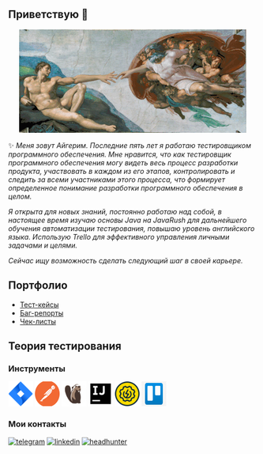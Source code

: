## Приветствую 🐯

<div align="center">

![GIF](https://github.com/aiga37/aiga37/blob/main/icons/2.gif)

</div>

✨ _Меня зовут Айгерим. Последние пять лет я работаю тестировщиком программного обеспечения.
 Мне нравится, что как тестировщик программного обеспечения могу видеть весь процесс разработки продукта, 
 участвовать в каждом из его этапов, контролировать и следить за всеми участниками этого процесса, 
 что формирует определенное понимание разработки программного обеспечения в целом._
 
_Я открыта для новых знаний, постоянно работаю над
 собой, в настоящее время изучаю основы Java на
 JavaRush для дальнейшего обучения автоматизации
 тестирования, повышаю уровень английского языка. Использую Trello для эффективного управления
 личными задачами и целями._

 _Сейчас ищу возможность сделать следующий шаг в своей карьере._ 


## Портфолио

- [Тест-кейсы](https://docs.google.com/spreadsheets/d/1GQuxxvpz2vu4a6fsiEO5uGhYWGQ9wxOfOFcP8C4phyo/edit?gid=0#gid=0)
- [Баг-репорты](https://docs.google.com/spreadsheets/d/1-j3Iysh1KRJ9a1l2uu0yy61j7Fo09U_FqGBW1L45f_c/edit?gid=548503789#gid=548503789)
- [Чек-листы](https://docs.google.com/spreadsheets/d/1iOzrupoRkNFAlolNV-KlF0pxfTnuAFagA_jQFtkenpI/edit?gid=0#gid=0)


## Теория тестирования



### Инструменты

<p align="left">
<a href="https://www.atlassian.com/software/jira"><img src="https://github.com/aiga37/aiga37/blob/main/icons/Jira.png" alt="jira" width="50" height="50" title="jira"/></a>
<a href="https://www.postman.com/"><img src="https://github.com/aiga37/aiga37/blob/main/icons/Postman.png" alt="Postman" width="50" height="50"/></a>
<a href="https://dbeaver.io/"><img src="https://github.com/aiga37/aiga37/blob/main/icons/DBeaver.png" alt="DBeaver" width="50" height="50"/></a>
<a href="https://www.jetbrains.com/idea/"><img src="https://github.com/aiga37/aiga37/blob/main/icons/IDEA.png" alt="IDEA" width="50" height="50"/></a>
<a href="https://www.soapui.org/"><img src="https://github.com/aiga37/aiga37/blob/main/icons/SoapUI.png" alt="SoapUI" width="50" height="50"/></a>
<a href="https://trello.com/"><img src="https://github.com/aiga37/aiga37/blob/main/icons/Trello.png" alt="Trello" width="50" height="50"/></a>



### Мои контакты 

[![telegram](https://img.shields.io/badge/-Telegram-090909?style=for-the-badge&logo=telegram)](https://t.me/AigaS)
[![linkedin](https://img.shields.io/badge/-Linkedin-090909?style=for-the-badge&logo=linkedin)](www.linkedin.com/in/aigas)
[![headhunter](https://img.shields.io/badge/-hh-090909?style=for-the-badge&logo=headhunter)](https://hh.ru/resume/d63f72efff008811e80039ed1f736563726574)


